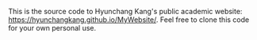 This is the source code to Hyunchang Kang's public academic website: https://hyunchangkang.github.io/MyWebsite/. Feel free to clone this code for your own personal use.
